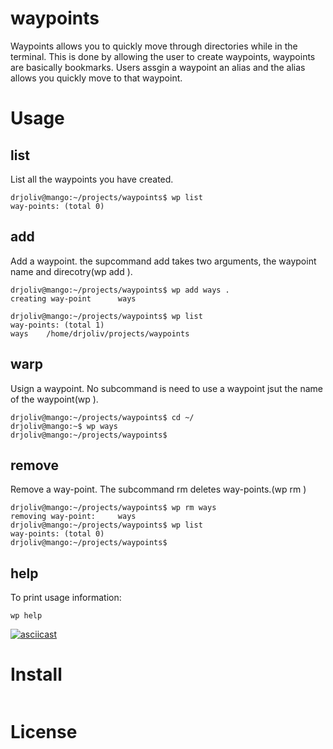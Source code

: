 # waypoints

Waypoints allows you to quickly move through directories while in the terminal. This is done by allowing the user to create waypoints, waypoints are basically bookmarks. Users assgin a waypoint an alias and the alias allows you quickly move to that waypoint.

# Usage

## list

List all the waypoints you have created.

```
drjoliv@mango:~/projects/waypoints$ wp list
way-points: (total 0)
```

## add

Add a waypoint. the supcommand add takes two arguments, the waypoint name and direcotry(wp add <NAME> <DIRECTORY>).

```
drjoliv@mango:~/projects/waypoints$ wp add ways .
creating way-point      ways

drjoliv@mango:~/projects/waypoints$ wp list
way-points: (total 1)
ways    /home/drjoliv/projects/waypoints
```

## warp

Usign a waypoint. No subcommand is need to use a waypoint jsut the name of the waypoint(wp <NAME>).

```
drjoliv@mango:~/projects/waypoints$ cd ~/
drjoliv@mango:~$ wp ways
drjoliv@mango:~/projects/waypoints$ 
```

## remove

Remove a way-point. The subcommand rm deletes way-points.(wp rm <NAME>)

```
drjoliv@mango:~/projects/waypoints$ wp rm ways
removing way-point:     ways
drjoliv@mango:~/projects/waypoints$ wp list
way-points: (total 0)
drjoliv@mango:~/projects/waypoints$ 
```

## help
To print usage information:
```
wp help
``` 



[![asciicast](https://asciinema.org/a/MQIt9I7BqQgE4UrmjPOszd9br.png)](https://asciinema.org/a/MQIt9I7BqQgE4UrmjPOszd9br)

# Install

```

```


# License
